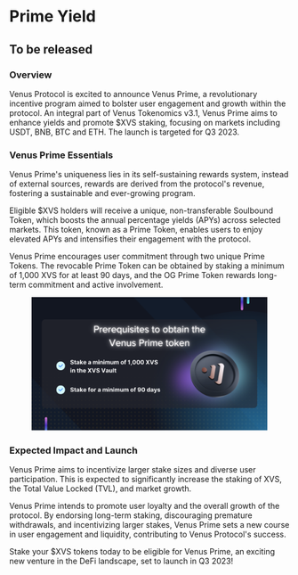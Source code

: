 # Prime Yield

## To be released

### **Overview**

Venus Protocol is excited to announce Venus Prime, a revolutionary incentive program aimed to bolster user engagement and growth within the protocol. An integral part of Venus Tokenomics v3.1, Venus Prime aims to enhance yields and promote $XVS staking, focusing on markets including USDT, BNB, BTC and ETH. The launch is targeted for Q3 2023.

### **Venus Prime Essentials**

Venus Prime's uniqueness lies in its self-sustaining rewards system, instead of external sources, rewards are derived from the protocol's revenue, fostering a sustainable and ever-growing program.

Eligible $XVS holders will receive a unique, non-transferable Soulbound Token, which boosts the annual percentage yields (APYs) across selected markets. This token, known as a Prime Token, enables users to enjoy elevated APYs and intensifies their engagement with the protocol.

Venus Prime encourages user commitment through two unique Prime Tokens. The revocable Prime Token can be obtained by staking a minimum of 1,000 XVS for at least 90 days, and the OG Prime Token rewards long-term commitment and active involvement.



<figure><img src="../.gitbook/assets/6e01c33d-ac9e-41d6-9542-fc2f3b0ecb90.png" alt=""><figcaption></figcaption></figure>

### **Expected Impact and Launch**

Venus Prime aims to incentivize larger stake sizes and diverse user participation. This is expected to significantly increase the staking of XVS, the Total Value Locked (TVL), and market growth.

Venus Prime intends to promote user loyalty and the overall growth of the protocol. By endorsing long-term staking, discouraging premature withdrawals, and incentivizing larger stakes, Venus Prime sets a new course in user engagement and liquidity, contributing to Venus Protocol's success.

Stake your $XVS tokens today to be eligible for Venus Prime, an exciting new venture in the DeFi landscape, set to launch in Q3 2023!
